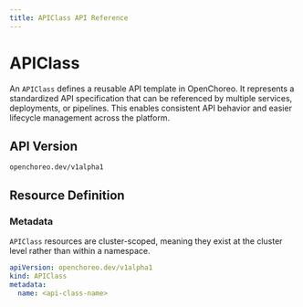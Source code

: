```yaml
---
title: APIClass API Reference
---
```


# APIClass

An `APIClass` defines a reusable API template in OpenChoreo. It represents a standardized API specification that can be referenced by multiple services, deployments, or pipelines. This enables consistent API behavior and easier lifecycle management across the platform.

## API Version

`openchoreo.dev/v1alpha1`

## Resource Definition

### Metadata

`APIClass` resources are cluster-scoped, meaning they exist at the cluster level rather than within a namespace.

```yaml
apiVersion: openchoreo.dev/v1alpha1
kind: APIClass
metadata:
  name: <api-class-name>
